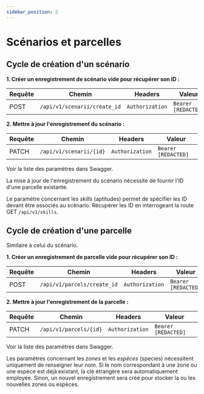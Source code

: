```yaml
---
sidebar_position: 2
---
```


# Scénarios et parcelles

## Cycle de création d'un scénario

**1. Créer un enregistrement de scénario vide pour récupérer son ID :**

|Requête|Chemin|Headers|Valeur|
|-------|------|-------|------|
|POST|`/api/v1/scenarii/create_id`|`Authorization`|`Bearer [REDACTED]`


**2. Mettre à jour l'enregistrement du scénario :**

|Requête|Chemin|Headers|Valeur|
|-------|------|-------|------|
|PATCH|`/api/v1/scenarii/{id}`|`Authorization`|`Bearer [REDACTED]`

Voir la liste des paramètres dans Swagger.

La mise à jour de l'enregistrement du scénario nécessite de fournir l'ID d'une parcelle existante.

Le paramètre concernant les *skills* (aptitudes) permet de spécifier les ID devant être associés au scénario. Récupérer les ID en interrogeant la route GET `/api/v1/skills`.

## Cycle de création d'une parcelle

Similaire à celui du scénario.

**1. Créer un enregistrement de parcelle vide pour récupérer son ID :**

|Requête|Chemin|Headers|Valeur|
|-------|------|-------|------|
|POST|`/api/v1/parcels/create_id`|`Authorization`|`Bearer [REDACTED]`


**2. Mettre à jour l'enregistrement de la parcelle :**

|Requête|Chemin|Headers|Valeur|
|-------|------|-------|------|
|PATCH|`/api/v1/parcels/{id}`|`Authorization`|`Bearer [REDACTED]`

Voir la liste des paramètres dans Swagger.

Les paramètres concernant les *zones* et les *espèces* (species) nécessitent uniquement de renseigner leur nom. Si le nom correspondant à une zone ou une espèce est déjà existant, la clé étrangère sera automatiquement employée. Sinon, un nouvel enregistrement sera créé pour stocker la ou les nouvelles zones ou espèces.
